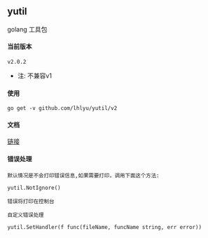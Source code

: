 ## yutil

golang 工具包

#### 当前版本

`v2.0.2`

- 注: 不兼容v1

#### 使用

`go get -v github.com/lhlyu/yutil/v2`

#### 文档

[链接](./doc.md)

#### 错误处理

```text
默认情况是不会打印错误信息,如果需要打印，调用下面这个方法:

yutil.NotIgnore()

错误将打印在控制台

自定义错误处理

yutil.SetHandler(f func(fileName, funcName string, err error))

```